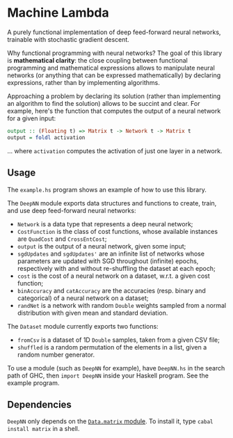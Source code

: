 # Machine Lambda

A purely functional implementation of deep feed-forward neural networks, trainable with stochastic gradient descent.

Why functional programming with neural networks? The goal of this library is **mathematical clarity**: the close coupling between functional programming and mathematical expressions allows to manipulate neural networks (or anything that can be expressed mathematically) by declaring expressions, rather than by implementing algorithms.

Approaching a problem by declaring its solution (rather than implementing an algorithm to find the solution) allows to be succint and clear. For example, here's the function that computes the output of a neural network for a given input:

```haskell
output :: (Floating t) => Matrix t -> Network t -> Matrix t
output = foldl activation
```

... where `activation` computes the activation of just one layer in a network.

## Usage

The `example.hs` program shows an example of how to use this library.

The `DeepNN` module exports data structures and functions to create, train, and use deep feed-forward neural networks:

* `Network` is a data type that represents a deep neural network;
* `CostFunction` is the class of cost functions, whose available instances are `QuadCost` and `CrossEntCost`;
* `output` is the output of a neural network, given some input;
* `sgdUpdates` and `sgdUpdates'` are an infinite list of networks whose parameters are updated with SGD throughout (infinite) epochs, respectively with and without re-shuffling the dataset at each epoch;
* `cost` is the cost of a neural network on a dataset, w.r.t. a given cost function;
* `binAccuracy` and `catAccuracy` are the accuracies (resp. binary and categorical) of a neural network on a dataset;
* `randNet` is a network with random `Double` weights sampled from a normal distribution with given mean and standard deviation.

The `Dataset` module currently exports two functions:

* `fromCsv` is a dataset of 1D `Double` samples, taken from a given CSV file;
* `shuffled` is a random permutation of the elements in a list, given a random number generator.

To use a module (such as `DeepNN` for example), have `DeepNN.hs` in the search path of GHC, then `import DeepNN` inside your Haskell program. See the example program.

## Dependencies

`DeepNN` only depends on the [`Data.matrix` module](https://hackage.haskell.org/package/matrix-0.3.6.1/docs/Data-Matrix.html). To install it, type `cabal install matrix` in a shell.
